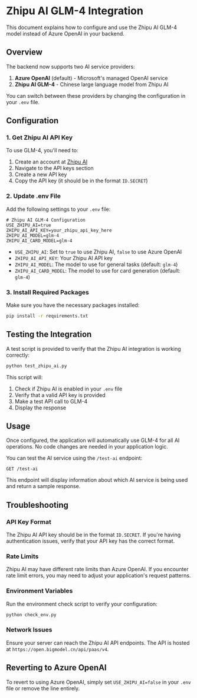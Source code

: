 # Zhipu AI GLM-4 Integration

This document explains how to configure and use the Zhipu AI GLM-4 model instead of Azure OpenAI in your backend.

## Overview

The backend now supports two AI service providers:

1. **Azure OpenAI** (default) - Microsoft's managed OpenAI service
2. **Zhipu AI GLM-4** - Chinese large language model from Zhipu AI

You can switch between these providers by changing the configuration in your `.env` file.

## Configuration

### 1. Get Zhipu AI API Key

To use GLM-4, you'll need to:

1. Create an account at [Zhipu AI](https://www.bigmodel.cn/)
2. Navigate to the API keys section
3. Create a new API key
4. Copy the API key (it should be in the format `ID.SECRET`)

### 2. Update .env File

Add the following settings to your `.env` file:

```
# Zhipu AI GLM-4 Configuration
USE_ZHIPU_AI=true
ZHIPU_AI_API_KEY=your_zhipu_api_key_here
ZHIPU_AI_MODEL=glm-4
ZHIPU_AI_CARD_MODEL=glm-4
```

- `USE_ZHIPU_AI`: Set to `true` to use Zhipu AI, `false` to use Azure OpenAI
- `ZHIPU_AI_API_KEY`: Your Zhipu AI API key
- `ZHIPU_AI_MODEL`: The model to use for general tasks (default: `glm-4`)
- `ZHIPU_AI_CARD_MODEL`: The model to use for card generation (default: `glm-4`)

### 3. Install Required Packages

Make sure you have the necessary packages installed:

```bash
pip install -r requirements.txt
```

## Testing the Integration

A test script is provided to verify that the Zhipu AI integration is working correctly:

```bash
python test_zhipu_ai.py
```

This script will:
1. Check if Zhipu AI is enabled in your `.env` file
2. Verify that a valid API key is provided
3. Make a test API call to GLM-4
4. Display the response

## Usage

Once configured, the application will automatically use GLM-4 for all AI operations. No code changes are needed in your application logic.

You can test the AI service using the `/test-ai` endpoint:

```
GET /test-ai
```

This endpoint will display information about which AI service is being used and return a sample response.

## Troubleshooting

### API Key Format

The Zhipu AI API key should be in the format `ID.SECRET`. If you're having authentication issues, verify that your API key has the correct format.

### Rate Limits

Zhipu AI may have different rate limits than Azure OpenAI. If you encounter rate limit errors, you may need to adjust your application's request patterns.

### Environment Variables

Run the environment check script to verify your configuration:

```bash
python check_env.py
```

### Network Issues

Ensure your server can reach the Zhipu AI API endpoints. The API is hosted at `https://open.bigmodel.cn/api/paas/v4`.

## Reverting to Azure OpenAI

To revert to using Azure OpenAI, simply set `USE_ZHIPU_AI=false` in your `.env` file or remove the line entirely. 